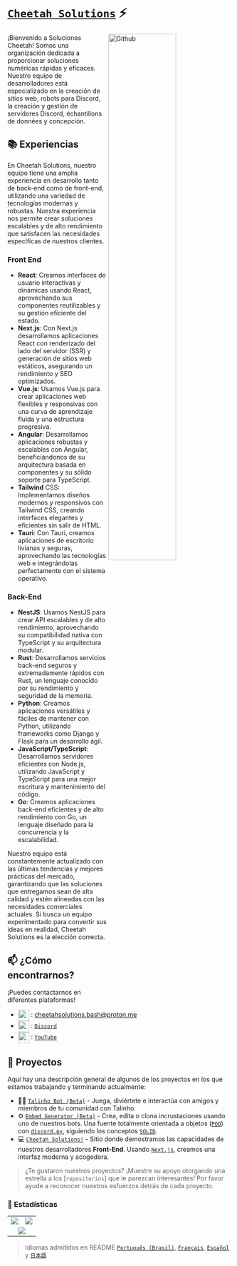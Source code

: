 # [`Cheetah Solutions`]() ⚡  <img src="https://komarev.com/ghpvc/?username=CheetahSolutions&style=flat-square" alt="" align="center" />

<p dir="auto"><a target="_blank" rel="noopener noreferrer nofollow" href="https://raw.githubusercontent.com/onimur/.github/master/.resources/git-header.svg"><img width="55%" align="right" alt="Github" src="https://raw.githubusercontent.com/onimur/.github/master/.resources/git-header.svg" style="max-width: 100%;"></a></p>

¡Bienvenido a Soluciones Cheetah! Somos una organización dedicada a proporcionar soluciones numéricas rápidas y eficaces. Nuestro equipo de desarrolladores está especializado en la creación de sitios web, robots para Discord, la creación y gestión de servidores Discord, échantillons de données y concepción.

## 📚 Experiencias

En Cheetah Solutions, nuestro equipo tiene una amplia experiencia en desarrollo tanto de back-end como de front-end, utilizando una variedad de tecnologías modernas y robustas. Nuestra experiencia nos permite crear soluciones escalables y de alto rendimiento que satisfacen las necesidades específicas de nuestros clientes.

### Front End
- **React**: Creamos interfaces de usuario interactivas y dinámicas usando React, aprovechando sus componentes reutilizables y su gestión eficiente del estado.
- **Next.js**: Con Next.js desarrollamos aplicaciones React con renderizado del lado del servidor (SSR) y generación de sitios web estáticos, asegurando un rendimiento y SEO optimizados.
- **Vue.js**: Usamos Vue.js para crear aplicaciones web flexibles y responsivas con una curva de aprendizaje fluida y una estructura progresiva.
- **Angular**: Desarrollamos aplicaciones robustas y escalables con Angular, beneficiándonos de su arquitectura basada en componentes y su sólido soporte para TypeScript.
- **Tailwind** CSS: Implementamos diseños modernos y responsivos con Tailwind CSS, creando interfaces elegantes y eficientes sin salir de HTML.
- **Tauri**: Con Tauri, creamos aplicaciones de escritorio livianas y seguras, aprovechando las tecnologías web e integrándolas perfectamente con el sistema operativo.

### Back-End
- **NestJS**: Usamos NestJS para crear API escalables y de alto rendimiento, aprovechando su compatibilidad nativa con TypeScript y su arquitectura modular.
- **Rust**: Desarrollamos servicios back-end seguros y extremadamente rápidos con Rust, un lenguaje conocido por su rendimiento y seguridad de la memoria.
- **Python**: Creamos aplicaciones versátiles y fáciles de mantener con Python, utilizando frameworks como Django y Flask para un desarrollo ágil.
- **JavaScript/TypeScript**: Desarrollamos servidores eficientes con Node.js, utilizando JavaScript y TypeScript para una mejor escritura y mantenimiento del código.
- **Go**: Creamos aplicaciones back-end eficientes y de alto rendimiento con Go, un lenguaje diseñado para la concurrencia y la escalabilidad.

Nuestro equipo está constantemente actualizado con las últimas tendencias y mejores prácticas del mercado, garantizando que las soluciones que entregamos sean de alta calidad y estén alineadas con las necesidades comerciales actuales. Si busca un equipo experimentado para convertir sus ideas en realidad, Cheetah Solutions es la elección correcta.

## 📫 ¿Cómo encontrarnos?

¡Puedes contactarnos en diferentes plataformas!
- <img src="https://i.imgur.com/y8edTyt.png" align="center" width="25" height="25"> :  cheetahsolutions.bash@proton.me
- <img src="https://i.imgur.com/Hi1oMJ5.png" align="center" width="25" height="25"> : [`Discord`](https://discord.gg/cheetahsolutions)
- <img src="https://imgs.search.brave.com/2qL1PDSVsv1kN-1UMLOWfpyV-ZTrN54rry2U0AUg2oc/rs:fit:860:0:0/g:ce/aHR0cHM6Ly93d3cu/cmljaGxhbmRsaWJy/YXJ5Lm9yZy95b3V0/dWJlLWljb24tMi5w/bmcvQEBpbWFnZXMv/aW1hZ2UucG5n" align="center" width="25" height="25"> : [`YouTube`](https://www.youtube.com/@cheetahnetwork)

## 🔭 Proyectos

Aquí hay una descripción general de algunos de los proyectos en los que estamos trabajando y terminando actualmente:

- 👨‍🚒 [`Talinho Bot (Beta)`] - Juega, diviértete e interactúa con amigos y miembros de tu comunidad con Talinho.
- ⚙️ [`Embed Generator (Beta)`] - Crea, edita o clona incrustaciones usando uno de nuestros bots. Una fuente totalmente orientada a objetos ([`POO`]) con [`discord.py`], siguiendo los conceptos [`SOLID`].
- 💻 [`Cheetah Solutions!`] - Sitio donde demostramos las capacidades de nuestros desarrolladores **Front-End**. Usando [`Next.js`], creamos una interfaz moderna y acogedora.

> ¿Te gustaron nuestros proyectos? ¡Muestre su apoyo otorgando una estrella a los [`repositorios`] que le parezcan interesantes! Por favor ayude a reconocer nuestros esfuerzos detrás de cada proyecto.

### 👀 Estadísticas

<table>
  <tr>
    <td align="center" style="padding=0;width=50%;">
      <img align="center" style="padding=0;" src="https://github-readme-stats.vercel.app/api?username=CheetahSolutions&show_icons=true&title_color=4F8CC9&text_color=9f9f9f&bg_color=151515&hide_border=true&icon_color=4F8CC9&hide_title=true&count_private=true%22" />
    </td>
    <td align="center" style="padding=0;width=50%;">
      <img align="center" style="padding=0;" src="https://github-readme-stats.vercel.app/api/top-langs/?username=CheetahSolutions&layout=compact&title_color=4F8CC9&text_color=9f9f9f&bg_color=151515&hide_border=true&icon_color=4F8CC9&hide=visual%20basic&count_private=true" />
    </td>
  </tr>
  <tr>
    <td align="center" colspan="2" style="padding=0;width=100%;">
      <img align="center" style="padding=0;" src="https://github-readme-activity-graph.vercel.app/graph?username=CheetahSolutions&theme=tokyo-night&custom_title=Cheetah%20Solutions%20Contribution%20Graph" />
    </td>
  </tr>
</table>

> Idiomas admitidos en README [`Português (Brasil)`], [`Français`], [`Español`] y [`日本語`]

<!----------------- LINKS --------------->
[`discord.py`]:          https://discordpy.readthedocs.io/en/stable/api.html
[`Next.js`]:             https://nextjs.org/
[`SOLID`]:               https://youtu.be/6SfrO3D4dHM
[`POO`]:                 https://youtu.be/QY0Kdg83orY
[`repositories`]:        https://github.com/CheetahSolutions?tab=repositories
[`GitHub Readme Stats`]: https://github.com/anuraghazra/github-readme-stats

<!--------------- Projects ----------------->
[`Talinho Bot (Beta)`]:    https://github.com/iSimplez/talinho-bot
[`Embed Generator (Beta)`]:https://github.com/iSimplez/embed-generator
[`Cheetah Solutions!`]:             https://cheetah-solutions.netlify.app/en

<!--------------- Language ----------------->
[`Português (Brasil)`]:     https://github.com/CheetahSolutions/CheetahSolutions/tree/main/multilingual-readme/pt-BR/README.md
[`Français`]:                  https://github.com/CheetahSolutions/CheetahSolutions/tree/main/multilingual-readme/fr/README.md
[`Español`]:                 https://github.com/CheetahSolutions/CheetahSolutions/tree/main/multilingual-readme/es/README.md
[`日本語`]:                https://github.com/CheetahSolutions/CheetahSolutions/tree/main/multilingual-readme/ja-JA/README.md